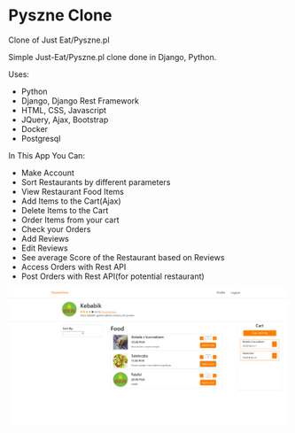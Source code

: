 # Pyszne Clone
 Clone of Just Eat/Pyszne.pl

Simple Just-Eat/Pyszne.pl clone done in Django, Python.


Uses:
- Python
- Django, Django Rest Framework
- HTML, CSS, Javascript
- JQuery, Ajax, Bootstrap
- Docker
- Postgresql


In This App You Can:
- Make Account
- Sort Restaurants by different parameters
- View Restaurant Food Items
- Add Items to the Cart(Ajax)
- Delete Items to the Cart
- Order Items from your cart
- Check your Orders
- Add Reviews
- Edit Reviews
- See average Score of the Restaurant based on Reviews
- Access Orders with Rest API
- Post Orders with Rest API(for potential restaurant)


![alt text](https://github.com/KrzysztofCzapla/Pyszne-Clone/blob/main/1.png)
